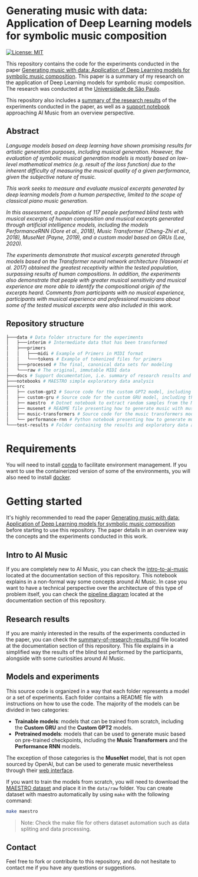 # Generating music with data: Application of Deep Learning models for symbolic music composition 

[![License: MIT](https://img.shields.io/badge/License-MIT-yellow.svg)](https://opensource.org/licenses/MIT)

This repository contains the code for the experiments conducted in the paper [Generating music with data: Application of Deep Learning models for symbolic music composition](docs/Generating%20music%20with%20data%20-%20Pedro%20Ferreira.pdf). This paper is a summary of my research on the application of Deep Learning models for symbolic music composition. The research was conducted at the [Universidade de São Paulo](https://www5.usp.br/). 

This repository also includes a [summary of the research results](docs/summary-results/summary-of-research-results.md) of the experiments conducted in the paper, as well as a [support notebook](docs/intro-to-AI-music/intro-to-ai-music.ipynb) approaching AI Music from an overview perspective.


## Abstract

_Language models based on deep learning have shown promising results for artistic generation purposes, including musical generation. However, the evaluation of symbolic musical generation models is mostly based on low-level mathematical metrics (e.g. result of the loss function) due to the inherent difficulty of measuring the musical quality of a given performance, given the subjective nature of music._

_This work seeks to measure and evaluate musical excerpts generated by deep learning models from a human perspective, limited to the scope of classical piano music generation._

_In this assessment, a population of 117 people performed blind tests with musical excerpts of human composition and musical excerpts generated through artificial intelligence models, including the models PerformanceRNN (Oore et al., 2018), Music Transformer (Cheng-Zhi et al., 2018), MuseNet (Payne, 2019), and a custom model based on GRUs (Lee, 2020)._

_The experiments demonstrate that musical excerpts generated through models based on the Transformer neural network architecture (Vaswani et al. 2017) obtained the greatest receptivity within the tested population, surpassing results of human compositions. In addition, the experiments also demonstrate that people with greater musical sensitivity and musical experience are more able to identify the compositional origin of the excerpts heard.
Comments from participants with no musical experience, participants with musical experience and professional musicians about some of the tested musical excerpts were also included in this work._


## Repository structure

```bash
├───data # Data folder structure for the experiments
│   ├───interim # Intermediate data that has been transformed
│   ├───primers 
│   │   ├───midi # Example of Primers in MIDI format
│   │   └───tokens # Example of tokenized files for primers
│   ├───processed # The final, canonical data sets for modeling
│   └───raw # The original, immutable MIDI data 
├───docs # Support documentation, i.e. summary of research results and intro to AI Music resources
├───notebooks # MAESTRO simple exploratory data analysis
├───src
│   ├── custom-gpt2 # Source code for the custom GPT2 model, including the whole pipeline
│   ├── custom-gru # Source code for the custom GRU model, including the whole pipeline
│   ├── maestro  # Dotnet notebook to extract random samples from the MAESTRO dataset
│   ├── musenet # README file presenting how to generate music with musenet 
│   ├── music-transformers # Source code for the music transformers model 
│   └── performance-rnn # Python notebook presenting how to generate music with performance-rnn
└───test-results # Folder containing the results and exploratory data analysis of the blind test performed in the research
```


# Requirements
You will need to install [conda](https://docs.conda.io/en/latest/) to facilitate environment management. If you want to use the containerized version of some of the environments, you will also need to install [docker](https://www.docker.com/).


# Getting started

It's highly recommended to read the paper [Generating music with data: Application of Deep Learning models for symbolic music composition](docs/Generating%20music%20with%20data%20-%20Pedro%20Ferreira.pdf) before starting to use this repository. 
The paper details in an overview way the concepts and the experiments conducted in this work.


## Intro to AI Music

If you are completely new to AI Music, you can check the [intro-to-ai-music](docs/intro-to-AI-music/README.md) located at the documentation section of this repository. This notebook explains in a non-formal way some concepts around AI Music.
In case you want to have a technical perspective over the architecture of this type of problem itself, you can check the [pipeline diagram](docs/pipeline-diagram/README.md) located at the documentation section of this repository.


## Research results

If you are mainly interested in the results of the experiments conducted in the paper, you can check the [summary-of-research-results.md](docs/summary-results/summary-of-research-results.md) file located at the documentation section of this repository. This file explains in a simplified way the results of the blind test performed by the participants, alongside with some curiosities around AI Music.


## Models and experiments

This source code is organized in a way that each folder represents a model or a set of experiments. Each folder contains a README file with instructions on how to use the code. The majority of the models can be divided in two categories:
- **Trainable models**: models that can be trained from scratch, including the **Custom GRU** and the **Custom GPT2** models.
- **Pretrained models**: models that can be used to generate music based on pre-trained checkpoints, including the **Music Transformers** and the **Performance RNN** models.

The exception of those categories is the **MuseNet** model, that is not open sourced by OpenAI, but can be used to generate music nevertheless through their [web interface](https://openai.com/blog/musenet/).


If you want to train the models from scratch, you will need to download the [MAESTRO dataset](https://magenta.tensorflow.org/datasets/maestro) and place it in the `data/raw` folder. You can create dataset with maestro automatically by using `make` with the following command:

```bash
make maestro
```

> Note: Check the make file for others dataset automation such as data spliting and data processing.

## Contact

Feel free to fork or contribute to this repository, and do not hesitate to contact me if you have any questions or suggestions.